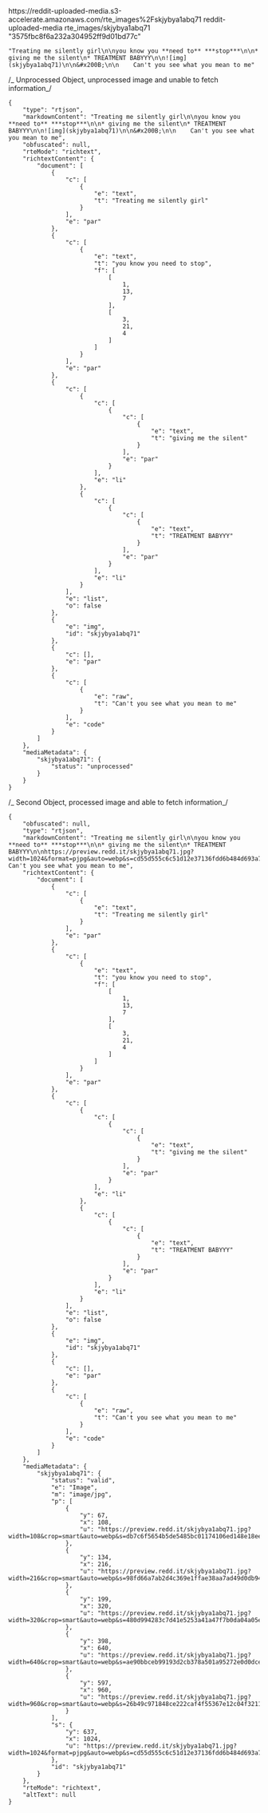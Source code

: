 <PostResponse>
  <Location>
    https://reddit-uploaded-media.s3-accelerate.amazonaws.com/rte_images%2Fskjybya1abq71
  </Location>
  <Bucket>
    reddit-uploaded-media
  </Bucket>
  <Key>
    rte_images/skjybya1abq71
  </Key>
  <ETag>
    "3575fbc8f6a232a304952ff9d01bd77c"
  </ETag>
</PostResponse>

    "Treating me silently girl\n\nyou know you **need to** ***stop***\n\n* giving me the silent\n* TREATMENT BABYYY\n\n![img](skjybya1abq71)\n\n&#x200B;\n\n    Can't you see what you mean to me"

/_ Unprocessed Object, unprocessed image and unable to fetch information_/

    {
        "type": "rtjson",
        "markdownContent": "Treating me silently girl\n\nyou know you **need to** ***stop***\n\n* giving me the silent\n* TREATMENT BABYYY\n\n![img](skjybya1abq71)\n\n&#x200B;\n\n    Can't you see what you mean to me",
        "obfuscated": null,
        "rteMode": "richtext",
        "richtextContent": {
            "document": [
                {
                    "c": [
                        {
                            "e": "text",
                            "t": "Treating me silently girl"
                        }
                    ],
                    "e": "par"
                },
                {
                    "c": [
                        {
                            "e": "text",
                            "t": "you know you need to stop",
                            "f": [
                                [
                                    1,
                                    13,
                                    7
                                ],
                                [
                                    3,
                                    21,
                                    4
                                ]
                            ]
                        }
                    ],
                    "e": "par"
                },
                {
                    "c": [
                        {
                            "c": [
                                {
                                    "c": [
                                        {
                                            "e": "text",
                                            "t": "giving me the silent"
                                        }
                                    ],
                                    "e": "par"
                                }
                            ],
                            "e": "li"
                        },
                        {
                            "c": [
                                {
                                    "c": [
                                        {
                                            "e": "text",
                                            "t": "TREATMENT BABYYY"
                                        }
                                    ],
                                    "e": "par"
                                }
                            ],
                            "e": "li"
                        }
                    ],
                    "e": "list",
                    "o": false
                },
                {
                    "e": "img",
                    "id": "skjybya1abq71"
                },
                {
                    "c": [],
                    "e": "par"
                },
                {
                    "c": [
                        {
                            "e": "raw",
                            "t": "Can't you see what you mean to me"
                        }
                    ],
                    "e": "code"
                }
            ]
        },
        "mediaMetadata": {
            "skjybya1abq71": {
                "status": "unprocessed"
            }
        }
    }

/_ Second Object, processed image and able to fetch information_/

    {
        "obfuscated": null,
        "type": "rtjson",
        "markdownContent": "Treating me silently girl\n\nyou know you **need to** ***stop***\n\n* giving me the silent\n* TREATMENT BABYYY\n\nhttps://preview.redd.it/skjybya1abq71.jpg?width=1024&format=pjpg&auto=webp&s=cd55d555c6c51d12e37136fdd6b484d693a79d63\n\n&#x200B;\n\n    Can't you see what you mean to me",
        "richtextContent": {
            "document": [
                {
                    "c": [
                        {
                            "e": "text",
                            "t": "Treating me silently girl"
                        }
                    ],
                    "e": "par"
                },
                {
                    "c": [
                        {
                            "e": "text",
                            "t": "you know you need to stop",
                            "f": [
                                [
                                    1,
                                    13,
                                    7
                                ],
                                [
                                    3,
                                    21,
                                    4
                                ]
                            ]
                        }
                    ],
                    "e": "par"
                },
                {
                    "c": [
                        {
                            "c": [
                                {
                                    "c": [
                                        {
                                            "e": "text",
                                            "t": "giving me the silent"
                                        }
                                    ],
                                    "e": "par"
                                }
                            ],
                            "e": "li"
                        },
                        {
                            "c": [
                                {
                                    "c": [
                                        {
                                            "e": "text",
                                            "t": "TREATMENT BABYYY"
                                        }
                                    ],
                                    "e": "par"
                                }
                            ],
                            "e": "li"
                        }
                    ],
                    "e": "list",
                    "o": false
                },
                {
                    "e": "img",
                    "id": "skjybya1abq71"
                },
                {
                    "c": [],
                    "e": "par"
                },
                {
                    "c": [
                        {
                            "e": "raw",
                            "t": "Can't you see what you mean to me"
                        }
                    ],
                    "e": "code"
                }
            ]
        },
        "mediaMetadata": {
            "skjybya1abq71": {
                "status": "valid",
                "e": "Image",
                "m": "image/jpg",
                "p": [
                    {
                        "y": 67,
                        "x": 108,
                        "u": "https://preview.redd.it/skjybya1abq71.jpg?width=108&crop=smart&auto=webp&s=db7c6f5654b5de5485bc01174106ed148e18ee9a"
                    },
                    {
                        "y": 134,
                        "x": 216,
                        "u": "https://preview.redd.it/skjybya1abq71.jpg?width=216&crop=smart&auto=webp&s=98fd66a7ab2d4c369e1ffae38aa7ad49d0db94ca"
                    },
                    {
                        "y": 199,
                        "x": 320,
                        "u": "https://preview.redd.it/skjybya1abq71.jpg?width=320&crop=smart&auto=webp&s=480d994283c7d41e5253a41a47f7b0da04a05ef4"
                    },
                    {
                        "y": 398,
                        "x": 640,
                        "u": "https://preview.redd.it/skjybya1abq71.jpg?width=640&crop=smart&auto=webp&s=ae90bbceb99193d2cb378a501a95272e0d0dce18"
                    },
                    {
                        "y": 597,
                        "x": 960,
                        "u": "https://preview.redd.it/skjybya1abq71.jpg?width=960&crop=smart&auto=webp&s=26b49c971848ce222caf4f55367e12c04f3211c3"
                    }
                ],
                "s": {
                    "y": 637,
                    "x": 1024,
                    "u": "https://preview.redd.it/skjybya1abq71.jpg?width=1024&format=pjpg&auto=webp&s=cd55d555c6c51d12e37136fdd6b484d693a79d63"
                },
                "id": "skjybya1abq71"
            }
        },
        "rteMode": "richtext",
        "altText": null
    }
